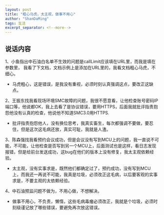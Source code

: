 ```yaml
---
layout: post
title: "粗心马虎，太主观，做事不用心"
author: "ShanDaMing"
tags: 生活
excerpt_separator: <!--more-->
---
```


## 说话内容
1、小鱼指出中石油白名单不生效的问题是callLimit应该填在URL里，而我是填在参数里，<!--more--> 我看了下文档，文档示例上是添加在URL里的，我看文档粗心马虎，不细心。
* 马虎粗心，这是错误，是我没有重视，必须时刻认真强调这点，要改正这缺点。

2、王振东找我看现场环境SMC故障的问题，我很不愿意看，让他检查账号密码IP端口等，他说都OK，我上去看了是协议错误，要用HTTPS，后面我就批评指责抱怨他没有认真的检查，他说他不知道SMC3.0用HTTPS.
* 批评指责抱怨他人，没有换位思考，我真实畜生，每次都强调不要做，要忍住，但是这次这毛病还放，真实可耻，我就是人渣。

3、陈森强找我看预约会议成功，但是会议没有写到MCU上的问题，我一直说不可能，不可能，让他检查是否写到另一个MCU上，后面测试也是这样，看日志发现报错，但是给前台发送成功，这bug在他们的版本上没有修复，我太主观依赖经验。
* 太主观，没有实事求是，既然他们都确定过了，预约成功，没有写到MCU上，而我还一再说不可能，我真是垃圾，必须改正这毛病，以后要客观的实事求是，不要主观的太依赖经验。

4、中石油预监问题不做为，不用心做，不想解决。
* 做事不用心，不负责，懒惰，这些毛病毒瘤必须改正，我就是个垃圾，必须时刻级谨记放了哪些错误，要避免再次放这错误。
